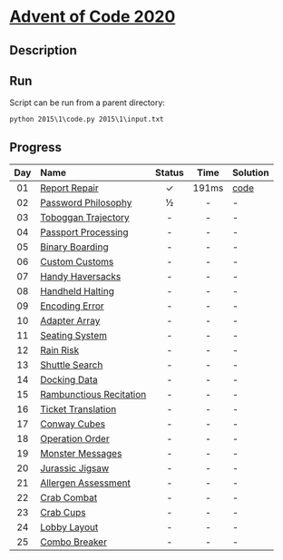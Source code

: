 # [Advent of Code 2020](https://adventofcode.com/2020/)

## Description


## Run
Script can be run from a parent directory:
```shell
python 2015\1\code.py 2015\1\input.txt
```

## Progress

| Day | Name | Status | Time | Solution | 
|:---:|:---|:---:|:---:|:---|
| 01 | [Report Repair](https://adventofcode.com/2020/day/1) | ✓ | 191ms | [code](https://github.com/wstaszewski/AdventOfCode/blob/main/Python/2020/1/code.py) |
| 02 | [Password Philosophy](https://adventofcode.com/2020/day/2) | ½ | - | - |
| 03 | [Toboggan Trajectory](https://adventofcode.com/2020/day/3) | - | - | - |
| 04 | [Passport Processing](https://adventofcode.com/2020/day/4) | - | - | - |
| 05 | [Binary Boarding](https://adventofcode.com/2020/day/5) | - | - | - |
| 06 | [Custom Customs](https://adventofcode.com/2020/day/6) | - | - | - |
| 07 | [Handy Haversacks](https://adventofcode.com/2020/day/7) | - | - | - |
| 08 | [Handheld Halting](https://adventofcode.com/2020/day/8) | - | - | - |
| 09 | [Encoding Error](https://adventofcode.com/2020/day/9) | - | - | - |
| 10 | [Adapter Array](https://adventofcode.com/2020/day/10) | - | - | - |
| 11 | [Seating System](https://adventofcode.com/2020/day/11) | - | - | - |
| 12 | [Rain Risk](https://adventofcode.com/2020/day/12) | - | - | - |
| 13 | [Shuttle Search](https://adventofcode.com/2020/day/13) | - | - | - |
| 14 | [Docking Data](https://adventofcode.com/2020/day/14) | - | - | - |
| 15 | [Rambunctious Recitation](https://adventofcode.com/2020/day/15) | - | - | - |
| 16 | [Ticket Translation](https://adventofcode.com/2020/day/16) | - | - | - |
| 17 | [Conway Cubes](https://adventofcode.com/2020/day/17) | - | - | - |
| 18 | [Operation Order](https://adventofcode.com/2020/day/18) | - | - | - |
| 19 | [Monster Messages](https://adventofcode.com/2020/day/19) | - | - | - |
| 20 | [Jurassic Jigsaw](https://adventofcode.com/2020/day/20) | - | - | - |
| 21 | [Allergen Assessment](https://adventofcode.com/2020/day/21) | - | - | - |
| 22 | [Crab Combat](https://adventofcode.com/2020/day/22) | - | - | - |
| 23 | [Crab Cups](https://adventofcode.com/2020/day/23) | - | - | - |
| 24 | [Lobby Layout](https://adventofcode.com/2020/day/24) | - | - | - |
| 25 | [Combo Breaker](https://adventofcode.com/2020/day/25) | - | - | - |

